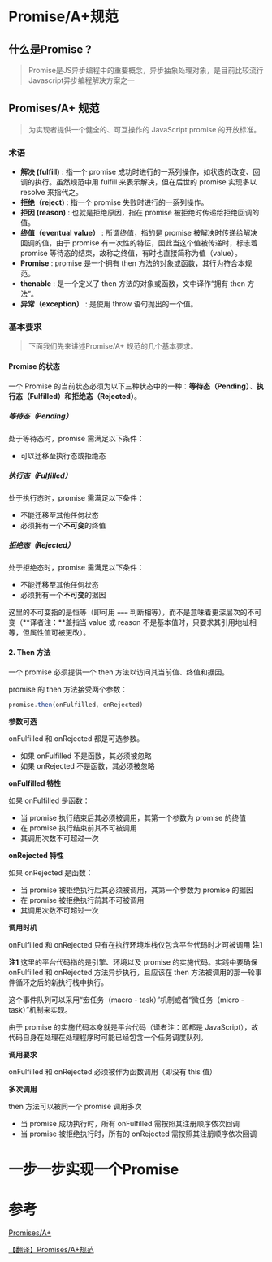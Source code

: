 # Promise/A+规范

## 什么是Promise ?

> Promise是JS异步编程中的重要概念，异步抽象处理对象，是目前比较流行Javascript异步编程解决方案之一

## Promises/A+ 规范

> 为实现者提供一个健全的、可互操作的 JavaScript promise 的开放标准。

### 术语

- **解决 (fulfill)** : 指一个 promise 成功时进行的一系列操作，如状态的改变、回调的执行。虽然规范中用 fulfill 来表示解决，但在后世的 promise 实现多以 resolve 来指代之。
- **拒绝（reject)** : 指一个 promise 失败时进行的一系列操作。
- **拒因 (reason)** : 也就是拒绝原因，指在 promise 被拒绝时传递给拒绝回调的值。
- **终值（eventual value）** : 所谓终值，指的是 promise 被解决时传递给解决回调的值，由于 promise 有一次性的特征，因此当这个值被传递时，标志着 promise 等待态的结束，故称之终值，有时也直接简称为值（value）。
- **Promise** : promise 是一个拥有 then 方法的对象或函数，其行为符合本规范。
- **thenable** : 是一个定义了 then 方法的对象或函数，文中译作“拥有 then 方法”。
- **异常（exception）** : 是使用 throw 语句抛出的一个值。

### 基本要求

> 下面我们先来讲述Promise/A+ 规范的几个基本要求。

#### Promise 的状态

一个 Promise 的当前状态必须为以下三种状态中的一种：**等待态（Pending）**、**执行态（Fulfilled）**和**拒绝态（Rejected）**。

##### 等待态（Pending）

处于等待态时，promise 需满足以下条件：

- 可以迁移至执行态或拒绝态

##### 执行态（Fulfilled）

处于执行态时，promise 需满足以下条件：

- 不能迁移至其他任何状态
- 必须拥有一个**不可变**的终值

##### 拒绝态（Rejected）

处于拒绝态时，promise 需满足以下条件：

- 不能迁移至其他任何状态
- 必须拥有一个**不可变**的据因

这里的不可变指的是恒等（即可用 `===` 判断相等），而不是意味着更深层次的不可变（**译者注：**盖指当 value 或 reason 不是基本值时，只要求其引用地址相等，但属性值可被更改）。

#### 2. Then 方法

一个 promise 必须提供一个 then 方法以访问其当前值、终值和据因。

promise 的 then 方法接受两个参数：

```js
promise.then(onFulfilled, onRejected)
```

**参数可选**

onFulfilled 和 onRejected 都是可选参数。

- 如果 onFulfilled 不是函数，其必须被忽略
- 如果 onRejected 不是函数，其必须被忽略

**onFulfilled 特性**

如果 onFulfilled 是函数：

- 当 promise 执行结束后其必须被调用，其第一个参数为 promise 的终值
- 在 promise 执行结束前其不可被调用
- 其调用次数不可超过一次

**onRejected 特性**

如果 onRejected 是函数：

- 当 promise 被拒绝执行后其必须被调用，其第一个参数为 promise 的据因
- 在 promise 被拒绝执行前其不可被调用
- 其调用次数不可超过一次

**调用时机**

onFulfilled 和 onRejected 只有在执行环境堆栈仅包含平台代码时才可被调用 **注1**

**注1** 这里的平台代码指的是引擎、环境以及 promise 的实施代码。实践中要确保 onFulfilled 和 onRejected 方法异步执行，且应该在 then 方法被调用的那一轮事件循环之后的新执行栈中执行。

这个事件队列可以采用“宏任务（macro - task）”机制或者“微任务（micro - task）”机制来实现。

由于 promise 的实施代码本身就是平台代码（译者注：即都是 JavaScript），故代码自身在处理在处理程序时可能已经包含一个任务调度队列。

**调用要求**

onFulfilled 和 onRejected 必须被作为函数调用（即没有 this 值）

**多次调用**

then 方法可以被同一个 promise 调用多次

- 当 promise 成功执行时，所有 onFulfilled 需按照其注册顺序依次回调
- 当 promise 被拒绝执行时，所有的 onRejected 需按照其注册顺序依次回调

# 一步一步实现一个Promise





# 参考

[Promises/A+](https://promisesaplus.com/)

[【翻译】Promises/A+规范](http://www.ituring.com.cn/article/66566)